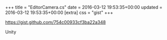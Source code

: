 +++
title = "EditorCamera.cs"
date = 2016-03-12 19:53:35+00:00
updated = 2016-03-12 19:53:35+00:00
[extra]
css = "gist"
+++

<https://gist.github.com/754c00933cf3ba22a348>

Unity

